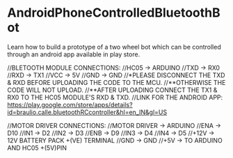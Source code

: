 # AndroidPhoneControlledBluetoothBot
Learn how to build a prototype of a two wheel bot which can be controlled through an android app available in play store.

//BLETOOTH MODULE CONNECTIONS:
//HC05         -> ARDUINO
//TXD          -> RX0
//RXD          -> TX1
//VCC          -> 5V
//GND          -> GND
//*PLEASE DISCONNECT THE TXD & RXD BEFORE UPLOADING THE CODE TO THE MCU.
//**OTHERWISE THE CODE WILL NOT UPLOAD.
//**AFTER UPLOADING CONNECT THE TX1 & RX0 TO THE HC05 MODULE'S RXD & TXD. 
//LINK FOR THE ANDROID APP: https://play.google.com/store/apps/details?id=braulio.calle.bluetoothRCcontroller&hl=en_IN&gl=US

//MOTOR DRIVER CONNECTIONS:
//MOTOR DRIVER -> ARDUINO
//ENA          -> D10
//IN1          -> D2
//IN2          -> D3
//ENB          -> D9
//IN3          -> D4
//IN4          -> D5
//+12V         -> 12V BATTERY PACK +(VE) TERMINAL
//GND          -> GND
//+5V          -> TO ARDUINO AND HC05 +(5V)PIN
